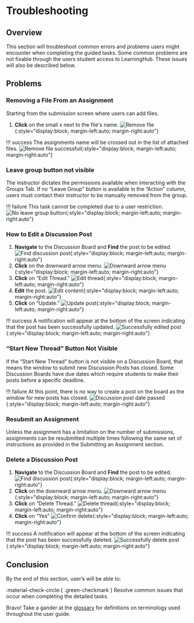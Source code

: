 # Troubleshooting

## Overview

This section will troubleshoot common errors and problems users might encounter when completing the guided tasks. Some common problems are not fixable through the users student access to LearningHub. These issues will also be described below.

## Problems

### Removing a File From an Assignment

Starting from the submission screen where users can add files.

1. **Click** on the small x next to the file's name.
    ![Remove file](./images/remove_file.png){:style="display:block; margin-left:auto; margin-right:auto"}

!!! success
    The assignments name will be crossed out in the list of attached files.
    ![Remove file successful](./images/remove_file_success.png){:style="display:block; margin-left:auto; margin-right:auto"}

### Leave group button not visible

The instructor dictates the permissions available when interacting with the Groups Tab. If no “Leave Group” button is available in the “Action” column, users must contact their instructor to be manually removed from the group. 

!!! failure
    This task cannot be completed due to a user restriction.
    ![No leave group button](./images/no_leave_group.png){:style="display:block; margin-left:auto; margin-right:auto"}

### How to Edit a Discussion Post

1. **Navigate** to the Discussion Board and **Find** the post to be edited.
    ![Find discussion post](./images/find_discussion_post.png){:style="display:block; margin-left:auto; margin-right:auto"}
2. **Click** on the downward arrow menu.
    ![Downward arrow menu](./images/downward_arrow.png){:style="display:block; margin-left:auto; margin-right:auto"}
3. **Click** on “Edit Thread."
    ![Edit thread](./images/edit_thread.png){:style="display:block; margin-left:auto; margin-right:auto"}
4. **Edit** the post.
    ![Edit content](./images/edit_content.png){:style="display:block; margin-left:auto; margin-right:auto"}
5. **Click** on “Update.”
    ![Update post](./images/update_post_button.png){:style="display:block; margin-left:auto; margin-right:auto"}

!!! success
    A notification will appear at the bottom of the screen indicating that the post has been successfully updated.
    ![Successfully edited post](./images/update_post_success.png){:style="display:block; margin-left:auto; margin-right:auto"}

### “Start New Thread” Button Not Visible

If the “Start New Thread” button is not visible on a Discussion Board, that means the window to submit new Discussion Posts has closed. Some Discussion Boards have due dates which require students to make their posts before a specific deadline.

!!! failure
    At this point, there is no way to create a post on the board as the window for new posts has closed.
    ![Discussion post date passed](./images/discussion_post_date_passed.png){:style="display:block; margin-left:auto; margin-right:auto"}

### Resubmit an Assignment

Unless the assignment has a limitation on the number of submissions, assignments can be resubmitted multiple times following the same set of instructions as provided in the Submitting an Assignment section.  

### Delete a Discussion Post

1. **Navigate** to the Discussion Board and **Find** the post to be edited.
    ![Find discussion post](./images/find_discussion_post.png){:style="display:block; margin-left:auto; margin-right:auto"}
2. **Click** on the downward arrow menu.
    ![Downward arrow menu](./images/downward_arrow.png){:style="display:block; margin-left:auto; margin-right:auto"}
3. **Click** on “Delete Thread.”
    ![Delete thread](./images/delete_thread.png){:style="display:block; margin-left:auto; margin-right:auto"}
4. **Click** on “Yes”
    ![Confirm delete](./images/confirm_delete.png){:style="display:block; margin-left:auto; margin-right:auto"}

!!! success
    A notification will appear at the bottom of the screen indicating that the post has been successfully deleted.
    ![Successfully delete post](./images/delete_post_success.png){:style="display:block; margin-left:auto; margin-right:auto"}

## Conclusion

By the end of this section, user’s will be able to:  

:material-check-circle:{ .green-checkmark }   Resolve common issues that occur when completing the detailed tasks.

Bravo! Take a gander at the [glossary](../glossary) for definitions on terminology used throughout the user guide.
